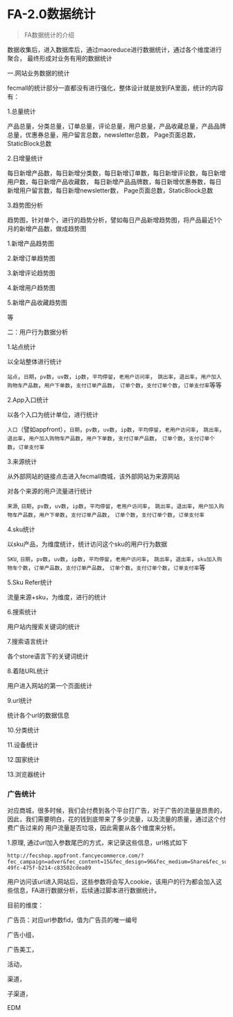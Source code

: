 FA-2.0数据统计
============

> FA数据统计的介绍


数据收集后，进入数据库后，通过maoreduce进行数据统计，通过各个维度进行聚合，
最终形成对业务有用的数据统计





一.网站业务数据的统计

fecmall的统计部分一直都没有进行强化，整体设计就是放到FA里面，统计的内容有：


1.总量统计

产品总量，分类总量，订单总量，评论总量，用户总量，产品收藏总量，产品品牌总量，优惠券总量，用户留言总数，newsletter总数，
Page页面总数，StaticBlock总数

2.日增量统计

每日新增产品数，每日新增分类数，每日新增订单数，每日新增评论数，每日新增用户数，每日新增产品收藏数，
每日新增产品品牌数，每日新增优惠券数，每日新增用户留言数，每日新增newsletter数，
Page页面总数，StaticBlock总数

3.趋势图分析

趋势图，针对单个，进行的趋势分析，譬如每日产品新增趋势图，将产品最近1个月的新增产品数，做成趋势图

1.新增产品趋势图

2.新增订单趋势图

3.新增评论趋势图

4.新增用户趋势图

5.新增产品收藏趋势图

等



二：用户行为数据分析


1.站点统计

以全站整体进行统计

`站点`，`日期`，`pv数`，`uv数`，`ip数`，`平均停留`，`老用户访问率`，
`跳出率`，`退出率`，`用户加入购物车产品数`，`用户下单数`，`支付订单产品数`，
`订单个数`，`支付订单个数`，`订单支付率`等等



2.App入口统计

以各个入口为统计单位，进行统计

`入口`（譬如appfront），`日期`，`pv数`，`uv数`，`ip数`，`平均停留`，`老用户访问率`，
`跳出率`，`退出率`，`用户加入购物车产品数`，`用户下单数`，`支付订单产品数`，
`订单个数`，`支付订单个数`，`订单支付率`


3.来源统计

从外部网站的链接点击进入fecmall商城，该外部网站为来源网站

对各个来源的用户流量进行统计

`来源`, `日期`，`pv数`，`uv数`，`ip数`，`平均停留`，`老用户访问率`，
`跳出率`，`退出率`，`用户加入购物车产品数`，`用户下单数`，`支付订单产品数`，
`订单个数`，`支付订单个数`，`订单支付率`


4.sku统计

以sku产品，为维度统计，统计访问这个sku的用户行为数据


`SKU`, `日期`，`pv数`，`uv数`，`ip数`，`平均停留`，`老用户访问率`，
`跳出率`，`退出率`，`sku加入购物车个数`，`订单产品数`，`支付订单产品数`，
`订单个数`，`支付订单个数`，`订单支付率`等


5.Sku Refer统计


流量来源+sku，为维度，进行的统计

6.搜索统计

用户站内搜索关键词的统计

7.搜索语言统计

各个store语言下的关键词统计


8.着陆URL统计


用户进入网站的第一个页面统计


9.url统计

统计各个url的数据信息


10.分类统计


11.设备统计


12.国家统计

13.浏览器统计


### 广告统计


对应商城，很多时候，我们会付费到各个平台打广告，对于广告的流量是昂贵的，
因此，我们需要明白，花的钱到底带来了多少流量，以及流量的质量，通过这个付费广告过来的
用户流量是否垃圾，因此需要从各个维度来分析。

1.原理, 通过url加入参数尾巴的方式，来记录这些信息，url格式如下


```
http://fecshop.appfront.fancyecommerce.com/?fec_campaign=adver&fec_content=15&fec_design=96&fec_medium=Share&fec_source=Facebook&fid=8581bb17-49fc-475f-b214-c83502cdea89
```

用户访问该url进入网站后，这些参数将会写入cookie，该用户的行为都会加入这些信息，FA进行数据分析，后续通过脚本进行数据统计。


目前的维度：


广告员：对应url参数fid，值为广告员的唯一编号

广告小组，

广告美工，

活动，

渠道，

子渠道，

EDM



















